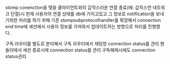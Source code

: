 
stomp conenction을 맺을 클라이언트와의 갑작스러운 연결 종료(에: 갑작스런 네트워크 단절)시 
현재 사용자의 연결 상태를 db에 가지고있고 그 정보로 notification을 보내기위한 처리를 하기 위해
기존 stompsubprotocolhandler를 확장해서 connection end time에 세션에서 사용자 정보를 가져와서
업데이트하는 방향으로 처리를 진행했다.

구독 라우터를 별도로 분리해서 구독 라우터에서 채팅방 connection status를 관리
핸들러에서 세션 종료시에 connection status를 관리
구독해제시에도 connection status관리